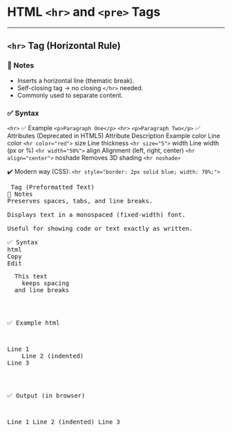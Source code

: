 # HTML `<hr>` and `<pre>` Tags

---

## `<hr>` Tag (Horizontal Rule)

### 📌 Notes
- Inserts a horizontal line (thematic break).
- Self-closing tag → no closing `</hr>` needed.
- Commonly used to separate content.

### ✅ Syntax
`<hr>`
✅ Example
`<p>Paragraph One</p>`
`<hr>`
`<p>Paragraph Two</p>`
✅ Attributes (Deprecated in HTML5)
Attribute	Description	Example
color	Line color	`<hr color="red">`
size	Line thickness	`<hr size="5">`
width	Line width (px or %)	`<hr width="50%">`
align	Alignment (left, right, center)	`<hr align="center">`
noshade	Removes 3D shading	`<hr noshade>`

✔️ Modern way (CSS):
`<hr style="border: 2px solid blue; width: 70%;">`
<pre> Tag (Preformatted Text)
📌 Notes
Preserves spaces, tabs, and line breaks.

Displays text in a monospaced (fixed-width) font.

Useful for showing code or text exactly as written.

✅ Syntax
html
Copy
Edit
<pre>
  This text
    keeps spacing
  and line breaks
</pre>
✅ Example
html

<pre>
Line 1
    Line 2 (indented)
Line 3
</pre>
✅ Output (in browser)

Line 1
    Line 2 (indented)
Line 3